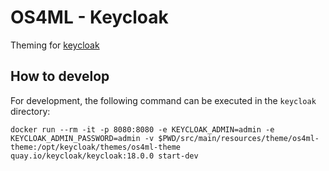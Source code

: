 # OS4ML - Keycloak

Theming for [keycloak](https://www.keycloak.org/)

## How to develop

For development, the following command can be executed in the `keycloak` directory:

```shell
docker run --rm -it -p 8080:8080 -e KEYCLOAK_ADMIN=admin -e KEYCLOAK_ADMIN_PASSWORD=admin -v $PWD/src/main/resources/theme/os4ml-theme:/opt/keycloak/themes/os4ml-theme quay.io/keycloak/keycloak:18.0.0 start-dev
```
